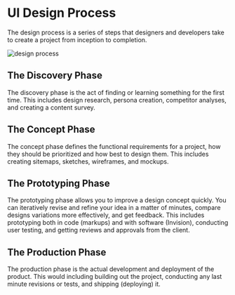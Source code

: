 # UI Design Process
The design process is a series of steps that designers and developers take to create a project from inception to completion.

![design process](https://s-media-cache-ak0.pinimg.com/originals/44/a5/0c/44a50c54ba1ece40276bae66500a23a0.png)

## The Discovery Phase
The discovery phase is the act of finding or learning something for the first time. This includes design research, persona creation, competitor analyses, and creating a content survey.

## The Concept Phase
The concept phase defines the functional requirements for a project, how they should be prioritized and how best to design them. This includes creating sitemaps, sketches, wireframes, and mockups.

## The Prototyping Phase
The prototyping phase allows you to improve a design concept quickly. You can iteratively revise and refine your idea in a matter of minutes, compare designs variations more effectively, and get feedback. This includes prototyping both in code (markups) and with software (Invision), conducting user testing, and getting reviews and approvals from the client.

## The Production Phase
The production phase is the actual development and deployment of the product. This would including building out the project, conducting any last minute revisions or tests, and shipping (deploying) it.
